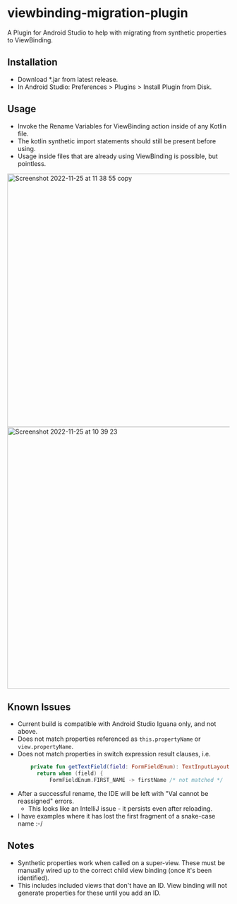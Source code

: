 # viewbinding-migration-plugin
A Plugin for Android Studio to help with migrating from synthetic properties to ViewBinding.

## Installation
- Download *.jar from latest release.
- In Android Studio: Preferences > Plugins > Install Plugin from Disk.

## Usage
- Invoke the Rename Variables for ViewBinding action inside of any Kotlin file.
- The kotlin synthetic import statements should still be present before using.
- Usage inside files that are already using ViewBinding is possible, but pointless.
<img width="574" alt="Screenshot 2022-11-25 at 11 38 55 copy" src="https://user-images.githubusercontent.com/110387111/204012928-2097d56a-8436-42fc-8d23-4df042004895.png">
<img width="593" alt="Screenshot 2022-11-25 at 10 39 23" src="https://user-images.githubusercontent.com/110387111/204012932-2aa8b4e1-791a-44ee-bddd-7a4ca876fb94.png">

## Known Issues
- Current build is compatible with Android Studio Iguana only, and not above.
- Does not match properties referenced as `this.propertyName` or `view.propertyName`.
- Does not match properties in switch expression result clauses, i.e.
  ```kotlin
      private fun getTextField(field: FormFieldEnum): TextInputLayout {
        return when (field) {
            FormFieldEnum.FIRST_NAME -> firstName /* not matched */
  ```
- After a successful rename, the IDE will be left with "Val cannot be reassigned" errors.
  - This looks like an IntelliJ issue - it persists even after reloading.
- I have examples where it has lost the first fragment of a snake-case name :-/

## Notes
- Synthetic properties work when called on a super-view. These must be manually wired up to the correct child view 
  binding (once it's been identified).
- This includes included views that don't have an ID. View binding will not generate properties for these until 
  you add an ID.
